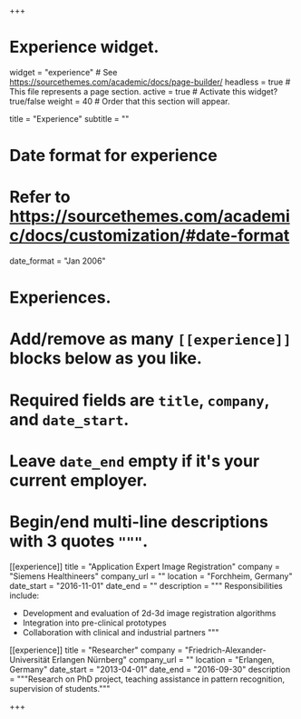 +++
# Experience widget.
widget = "experience"  # See https://sourcethemes.com/academic/docs/page-builder/
headless = true  # This file represents a page section.
active = true  # Activate this widget? true/false
weight = 40  # Order that this section will appear.

title = "Experience"
subtitle = ""

# Date format for experience
#   Refer to https://sourcethemes.com/academic/docs/customization/#date-format
date_format = "Jan 2006"

# Experiences.
#   Add/remove as many `[[experience]]` blocks below as you like.
#   Required fields are `title`, `company`, and `date_start`.
#   Leave `date_end` empty if it's your current employer.
#   Begin/end multi-line descriptions with 3 quotes `"""`.
[[experience]]
  title = "Application Expert Image Registration"
  company = "Siemens Healthineers"
  company_url = ""
  location = "Forchheim, Germany"
  date_start = "2016-11-01"
  date_end = ""
  description = """
  Responsibilities include:
  
  * Development and evaluation of 2d-3d image registration algorithms 
  * Integration into pre-clinical prototypes
  * Collaboration with clinical and industrial partners
  """

[[experience]]
  title = "Researcher"
  company = "Friedrich-Alexander-Universität Erlangen Nürnberg"
  company_url = ""
  location = "Erlangen, Germany"
  date_start = "2013-04-01"
  date_end = "2016-09-30"
  description = """Research on PhD project, teaching assistance in pattern recognition, supervision of students."""

+++
